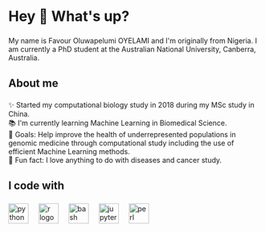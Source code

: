 <h1 align="left">Hey 👋 What's up?</h1>

###

<p align="left">My name is Favour Oluwapelumi OYELAMI and I'm originally from Nigeria. I am currently a PhD student at the Australian National University, Canberra, Australia.</p>

###

<h2 align="left">About me</h2>

###

<p align="left">✨ Started my computational biology study in 2018 during my MSc study in China.<br>📚 I'm currently learning Machine Learning in Biomedical Science.<br>🎯 Goals: Help improve the health of underrepresented populations in genomic medicine through computational study including the use of efficient Machine Learning methods.<br>🎲 Fun fact: I love anything to do with diseases and cancer study.</p>

###

<h2 align="left">I code with</h2>

###

<div align="left">
  <img src="https://cdn.jsdelivr.net/gh/devicons/devicon/icons/python/python-original.svg" height="40" alt="python logo"  />
  <img width="12" />
  <img src="https://cdn.jsdelivr.net/gh/devicons/devicon/icons/r/r-original.svg" height="40" alt="r logo"  />
  <img width="12" />
  <img src="https://cdn.jsdelivr.net/gh/devicons/devicon/icons/bash/bash-original.svg" height="40" alt="bash logo"  />
  <img width="12" />
  <img src="https://cdn.jsdelivr.net/gh/devicons/devicon/icons/jupyter/jupyter-original.svg" height="40" alt="jupyter logo"  />
  <img width="12" />
  <img src="https://skillicons.dev/icons?i=perl" height="40" alt="perl logo"  />
</div>

###
